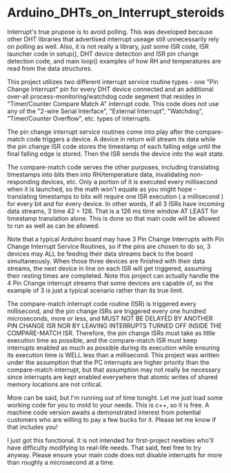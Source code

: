 # Arduino_DHTs_on_Interrupt_steroids
Interrupt's true prupose is to avoid polling.  This was developed because other DHT libraries that advertised interrupt useage still unnecessarily rely on polling as well.  Also, it is not really a library, just some ISR code, ISR launcher code in setup(), DHT device detection and ISR pin change detection code, and main loop() examples of how RH and temperatures are read from the data structures.

This project utilizes two different interrupt service routine types - one "Pin Change Interrupt" pin for every DHT device connected and an additional over-all process-monitoring/watchdog code segment that resides in "Timer/Counter Compare Match A" interrupt code.  This code does not use any of the "2-wire Serial Interface", "External Interrupt", "Watchdog", "Timer/Counter Overflow", etc. types of interrupts.

The pin change interrupt service routines come into play after the compare-match code triggers a device.  A device in return will stream its data while the pin change ISR code stores the timestamp of each falling edge until the final falling edge is stored.  Then the ISR sends the device into the wait state.

The compare-match code serves the other purposes, including translating timestamps into bits then into RH/temperature data, invalidating non-responding devices, etc.  Only a portion of it is executed every millisecond when it is launched, so the math won't equate as you might hope - translating timestamps to bits will require one ISR execution ( a millisecond ) for every bit and for every device.  In other words, if all 3 ISRs have incoming data streams, 3 time 42 = 126.  That is a 126 ms time window AT LEAST for timestamp translation alone.   This is done so that main code will be allowed to run as well as can be allowed.

Note that a typical Arduino board may have 3 Pin Change Interrupts with Pin Change Interrupt Service Routines, so if the pins are chosen to do so, 3 devices may ALL be feeding their data streams back to the board simultaneously.  When those three devices are finished with their data streams, the next device in line on each ISR will get triggered, assuming their resting times are completed.  Note this project can actually handle the 4 Pin Change interrupt streams that some devices are capable of, so the example of 3 is just a typical scenario rather than its true limit.

The compare-match interrupt code routine (ISR) is triggered every millisecond, and the pin change ISRs are triggered every one hundred microseconds, more or less, and MUST NOT BE DELAYED BY ANOTHER PIN CHANGE ISR NOR BY LEAVING INTERRUPTS TURNED OFF INSIDE THE COMPARE-MATCH ISR.  Therefore, the pin change ISRs must take as little execution time as possible, and the compare-match ISR must keep interrupts enabled as much as possible during its execution while ensuring its execution time is WELL less than a millisecond.  This project was written under the assumption that the PC interrupts are higher priority than the compare-match interrupt, but that assumption may not really be necessary since interrupts are kept enabled everywhere that atomic writes of shared memory locations are not critical.

More can be said, but I'm running out of time tonight.  Let me just load some working code for you to mold to your needs.  This is c++, so it is free.  A machine code version awaits a demonstrated interest from potential customers who are willing to pay a few bucks for it.  Please let me know if that includes you!

I just got this functional.  It is not intended for first-project newbies who'll have difficulty modifying to real-life needs.  That said, feel free to try anyway.  Please ensure your main code does not disable interrupts for more than roughly a microsecond at a time.
